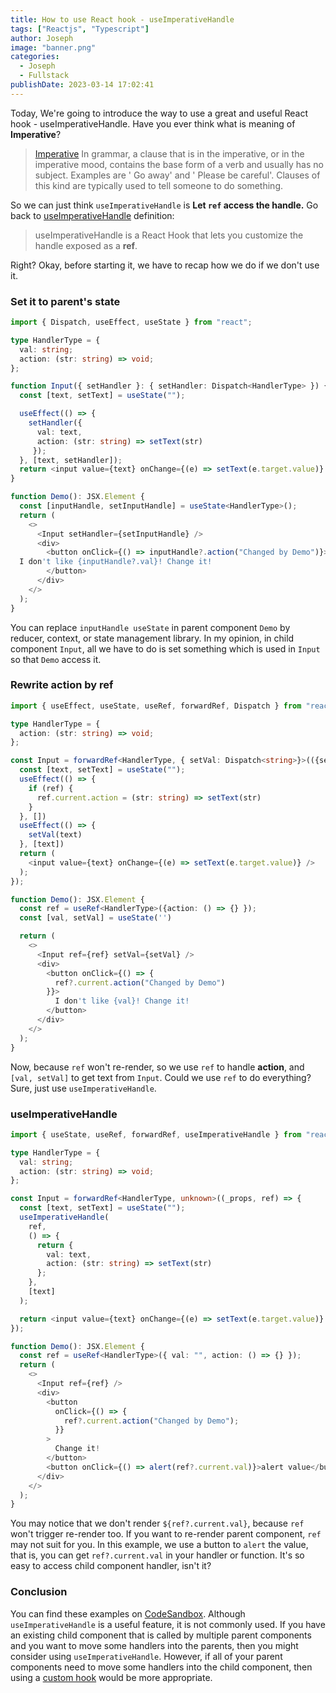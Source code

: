 ```yaml
---
title: How to use React hook - useImperativeHandle
tags: ["Reactjs", "Typescript"]
author: Joseph
image: "banner.png"
categories:
  - Joseph
  - Fullstack
publishDate: 2023-03-14 17:02:41
---
```


Today, We're going to introduce the way to use a great and useful React hook - useImperativeHandle. Have you ever think what is meaning of **Imperative**?
> [Imperative](https://www.collinsdictionary.com/dictionary/english/imperative)
> In grammar, a clause that is in the imperative, or in the imperative mood, contains the base form of a verb and usually has no subject. Examples are ' Go away' and ' Please be careful'. Clauses of this kind are typically used to tell someone to do something.

So we can just think `useImperativeHandle` is **Let `ref` access the handle.** Go back to [useImperativeHandle](https://beta.reactjs.org/reference/react/useImperativeHandle) definition:
> useImperativeHandle is a React Hook that lets you customize the handle exposed as a **ref**.

Right? Okay, before starting it, we have to recap how we do if we don't use it.

<!-- more -->

### Set it to parent's state

```typescript
import { Dispatch, useEffect, useState } from "react";

type HandlerType = {
  val: string;
  action: (str: string) => void;
};

function Input({ setHandler }: { setHandler: Dispatch<HandlerType> }) {
  const [text, setText] = useState("");

  useEffect(() => {
    setHandler({ 
      val: text, 
      action: (str: string) => setText(str)
     });
  }, [text, setHandler]);
  return <input value={text} onChange={(e) => setText(e.target.value)} />;
}

function Demo(): JSX.Element {
  const [inputHandle, setInputHandle] = useState<HandlerType>();
  return (
    <>
      <Input setHandler={setInputHandle} />
      <div>
        <button onClick={() => inputHandle?.action("Changed by Demo")}>
  I don't like {inputHandle?.val}! Change it!
        </button>
      </div>
    </>
  );
}

```

You can replace `inputHandle useState` in parent component `Demo` by reducer, context, or state management library. In my opinion, in child component `Input`, all we have to do is set something which is used in `Input` so that `Demo` access it.

### Rewrite action by ref

```typescript
import { useEffect, useState, useRef, forwardRef, Dispatch } from "react";

type HandlerType = {
  action: (str: string) => void;
};

const Input = forwardRef<HandlerType, { setVal: Dispatch<string>}>(({setVal}, ref) => {
  const [text, setText] = useState("");
  useEffect(() => {
    if (ref) {
      ref.current.action = (str: string) => setText(str)
    }
  }, [])
  useEffect(() => {
    setVal(text)
  }, [text])
  return (
    <input value={text} onChange={(e) => setText(e.target.value)} />
  );
});

function Demo(): JSX.Element {
  const ref = useRef<HandlerType>({action: () => {} });
  const [val, setVal] = useState('')

  return (
    <>
      <Input ref={ref} setVal={setVal} />
      <div>
        <button onClick={() => {
          ref?.current.action("Changed by Demo")
        }}>
          I don't like {val}! Change it!
        </button>
      </div>
    </>
  );
}

```

Now, because `ref` won't re-render, so we use `ref` to handle **action**, and `[val, setVal]` to get text from `Input`. 
Could we use `ref` to do everything? Sure, just use `useImperativeHandle`.

### useImperativeHandle

```typescript
import { useState, useRef, forwardRef, useImperativeHandle } from "react";

type HandlerType = {
  val: string;
  action: (str: string) => void;
};

const Input = forwardRef<HandlerType, unknown>((_props, ref) => {
  const [text, setText] = useState("");
  useImperativeHandle(
    ref,
    () => {
      return {
        val: text,
        action: (str: string) => setText(str)
      };
    },
    [text]
  );

  return <input value={text} onChange={(e) => setText(e.target.value)} />;
});

function Demo(): JSX.Element {
  const ref = useRef<HandlerType>({ val: "", action: () => {} });
  return (
    <>
      <Input ref={ref} />
      <div>
        <button
          onClick={() => {
            ref?.current.action("Changed by Demo");
          }}
        >
          Change it!
        </button>
        <button onClick={() => alert(ref?.current.val)}>alert value</button>
      </div>
    </>
  );
}
```

You may notice that we don't render `${ref?.current.val}`, because `ref` won't trigger re-render too. If you want to re-render parent component, `ref` may not suit for you. In this example, we use a button to `alert` the value, that is, you can get `ref?.current.val` in your handler or function. It's so easy to access child component handler, isn't it?

### Conclusion

You can find these examples on [CodeSandbox](https://codesandbox.io/s/xenodochial-saha-bm4gqb). Although `useImperativeHandle` is a useful feature, it is not commonly used. If you have an existing child component that is called by multiple parent components and you want to move some handlers into the parents, then you might consider using `useImperativeHandle`. However, if all of your parent components need to move some handlers into the child component, then using a [custom hook](https://beta.reactjs.org/learn/reusing-logic-with-custom-hooks) would be more appropriate.
